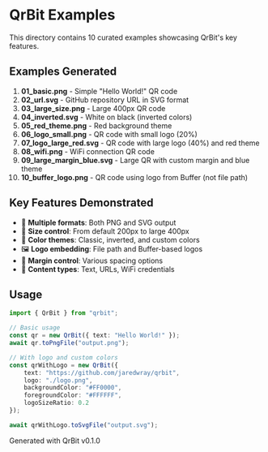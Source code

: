 # QrBit Examples

This directory contains 10 curated examples showcasing QrBit's key features.

## Examples Generated

1. **01_basic.png** - Simple "Hello World!" QR code
2. **02_url.svg** - GitHub repository URL in SVG format  
3. **03_large_size.png** - Large 400px QR code
4. **04_inverted.svg** - White on black (inverted colors)
5. **05_red_theme.png** - Red background theme
6. **06_logo_small.png** - QR code with small logo (20%)
7. **07_logo_large_red.svg** - QR code with large logo (40%) and red theme
8. **08_wifi.png** - WiFi connection QR code
9. **09_large_margin_blue.svg** - Large QR with custom margin and blue theme  
10. **10_buffer_logo.png** - QR code using logo from Buffer (not file path)

## Key Features Demonstrated

- 📝 **Multiple formats**: Both PNG and SVG output
- 📏 **Size control**: From default 200px to large 400px
- 🎨 **Color themes**: Classic, inverted, and custom colors
- 🖼️  **Logo embedding**: File path and Buffer-based logos
- 📐 **Margin control**: Various spacing options
- 🔗 **Content types**: Text, URLs, WiFi credentials

## Usage

```typescript
import { QrBit } from "qrbit";

// Basic usage
const qr = new QrBit({ text: "Hello World!" });
await qr.toPngFile("output.png");

// With logo and custom colors  
const qrWithLogo = new QrBit({
    text: "https://github.com/jaredwray/qrbit",
    logo: "./logo.png",
    backgroundColor: "#FF0000", 
    foregroundColor: "#FFFFFF",
    logoSizeRatio: 0.2
});

await qrWithLogo.toSvgFile("output.svg");
```

Generated with QrBit v0.1.0
